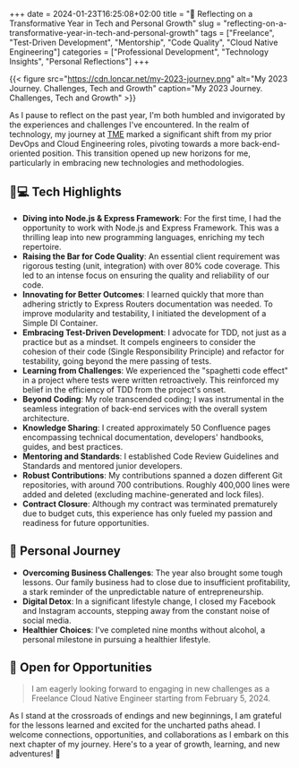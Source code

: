 +++
date = 2024-01-23T16:25:08+02:00
title = "🚀 Reflecting on a Transformative Year in Tech and Personal Growth"
slug = "reflecting-on-a-transformative-year-in-tech-and-personal-growth"
tags = ["Freelance", "Test-Driven Development", "Mentorship", "Code Quality", "Cloud Native Engineering"]
categories = ["Professional Development", "Technology Insights", "Personal Reflections"]
+++

{{< figure src="https://cdn.loncar.net/my-2023-journey.png" alt="My 2023 Journey. Challenges, Tech and Growth" caption="My 2023 Journey. Challenges, Tech and Growth" >}}

As I pause to reflect on the past year, I'm both humbled and invigorated by the experiences and challenges I've encountered. In the realm of technology, my journey at [TME](https://www.themarcomengine.de/) marked a significant shift from my prior DevOps and Cloud Engineering roles, pivoting towards a more back-end-oriented position. This transition opened up new horizons for me, particularly in embracing new technologies and methodologies.

## 👨💻 Tech Highlights

* **Diving into Node.js & Express Framework**: For the first time, I had the opportunity to work with Node.js and Express Framework. This was a thrilling leap into new programming languages, enriching my tech repertoire.
* **Raising the Bar for Code Quality**: An essential client requirement was rigorous testing (unit, integration) with over 80% code coverage. This led to an intense focus on ensuring the quality and reliability of our code.
* **Innovating for Better Outcomes**: I learned quickly that more than adhering strictly to Express Routers documentation was needed. To improve modularity and testability, I initiated the development of a Simple DI Container.
* **Embracing Test-Driven Development**: I advocate for TDD, not just as a practice but as a mindset. It compels engineers to consider the cohesion of their code (Single Responsibility Principle) and refactor for testability, going beyond the mere passing of tests.
* **Learning from Challenges**: We experienced the "spaghetti code effect" in a project where tests were written retroactively. This reinforced my belief in the efficiency of TDD from the project's onset.
* **Beyond Coding**: My role transcended coding; I was instrumental in the seamless integration of back-end services with the overall system architecture.
* **Knowledge Sharing**: I created approximately 50 Confluence pages encompassing technical documentation, developers' handbooks, guides, and best practices.
* **Mentoring and Standards**: I established Code Review Guidelines and Standards and mentored junior developers.
* **Robust Contributions**: My contributions spanned a dozen different Git repositories, with around 700 contributions. Roughly 400,000 lines were added and deleted (excluding machine-generated and lock files).
* **Contract Closure**: Although my contract was terminated prematurely due to budget cuts, this experience has only fueled my passion and readiness for future opportunities.

## 👣 Personal Journey

* **Overcoming Business Challenges**: The year also brought some tough lessons. Our family business had to close due to insufficient profitability, a stark reminder of the unpredictable nature of entrepreneurship.
* **Digital Detox**: In a significant lifestyle change, I closed my Facebook and Instagram accounts, stepping away from the constant noise of social media.
* **Healthier Choices**: I've completed nine months without alcohol, a personal milestone in pursuing a healthier lifestyle.

## 📆 Open for Opportunities

> I am eagerly looking forward to engaging in new challenges as a Freelance Cloud Native Engineer starting from February 5, 2024.

As I stand at the crossroads of endings and new beginnings, I am grateful for the lessons learned and excited for the uncharted paths ahead. I welcome connections, opportunities, and collaborations as I embark on this next chapter of my journey. Here's to a year of growth, learning, and new adventures! 🌟
